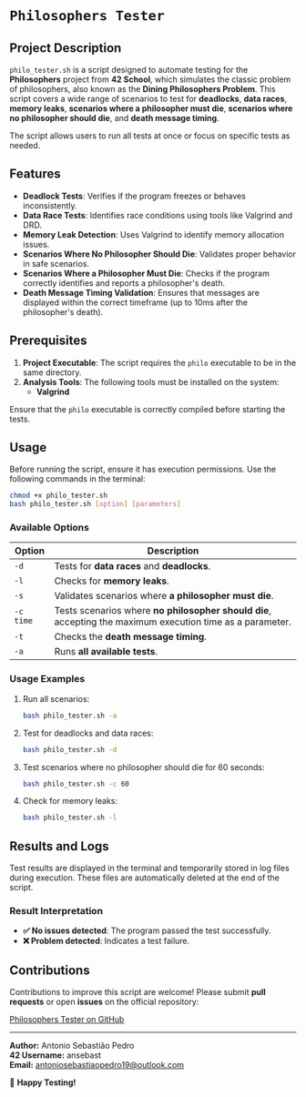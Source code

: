 # `Philosophers Tester`

## Project Description

`philo_tester.sh` is a script designed to automate testing for the **Philosophers** project from **42 School**, which simulates the classic problem of philosophers, also known as the **Dining Philosophers Problem**. This script covers a wide range of scenarios to test for **deadlocks**, **data races**, **memory leaks**, **scenarios where a philosopher must die**, **scenarios where no philosopher should die**, and **death message timing**.

The script allows users to run all tests at once or focus on specific tests as needed.

## Features

- **Deadlock Tests**: Verifies if the program freezes or behaves inconsistently.
- **Data Race Tests**: Identifies race conditions using tools like Valgrind and DRD.
- **Memory Leak Detection**: Uses Valgrind to identify memory allocation issues.
- **Scenarios Where No Philosopher Should Die**: Validates proper behavior in safe scenarios.
- **Scenarios Where a Philosopher Must Die**: Checks if the program correctly identifies and reports a philosopher's death.
- **Death Message Timing Validation**: Ensures that messages are displayed within the correct timeframe (up to 10ms after the philosopher's death).

## Prerequisites

1. **Project Executable**: The script requires the `philo` executable to be in the same directory.
2. **Analysis Tools**: The following tools must be installed on the system:
   - **Valgrind**

Ensure that the `philo` executable is correctly compiled before starting the tests.

## Usage

Before running the script, ensure it has execution permissions. Use the following commands in the terminal:

```bash
chmod +x philo_tester.sh
bash philo_tester.sh [option] [parameters]
```

### Available Options

| Option         | Description                                                                                  |
|----------------|----------------------------------------------------------------------------------------------|
| `-d`           | Tests for **data races** and **deadlocks**.                                                  |
| `-l`           | Checks for **memory leaks**.                                                                 |
| `-s`           | Validates scenarios where **a philosopher must die**.                                        |
| `-c time`      | Tests scenarios where **no philosopher should die**, accepting the maximum execution time as a parameter. |
| `-t`           | Checks the **death message timing**.                                                         |
| `-a`           | Runs **all available tests**.                                                                |

### Usage Examples

1. Run all scenarios:
   ```bash
   bash philo_tester.sh -a
   ```

2. Test for deadlocks and data races:
   ```bash
   bash philo_tester.sh -d
   ```

3. Test scenarios where no philosopher should die for 60 seconds:
   ```bash
   bash philo_tester.sh -c 60
   ```

4. Check for memory leaks:
   ```bash
   bash philo_tester.sh -l
   ```

## Results and Logs

Test results are displayed in the terminal and temporarily stored in log files during execution. These files are automatically deleted at the end of the script.

### Result Interpretation

- **✅ No issues detected**: The program passed the test successfully.
- **❌ Problem detected**: Indicates a test failure.

## Contributions

Contributions to improve this script are welcome! Please submit **pull requests** or open **issues** on the official repository:

[Philosophers Tester on GitHub](https://github.com/AntonioSebastiaoPedro/philosophers_tester)

---

**Author:** Antonio Sebastião Pedro <br>
**42 Username:** ansebast <br>
**Email:** antoniosebastiaopedro19@outlook.com

🚀 **Happy Testing!**